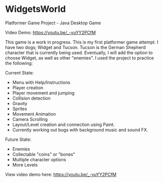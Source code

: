 # WidgetsWorld

Platformer Game Project - Java Desktop Game

Video Demo: https://youtu.be/_-vuYY2PCfM

This game is a work in progress. This is my first platformer game attempt. I have two dogs; Widget and Tucson. Tucson is the German Shepherd character that is currently being used. Eventually, I will add the option to choose Widget, as well as other "enemies". I used the project to practice the following:

Current State:
- Menu with Help/Instructions
- Player creation
- Player movement and jumping
- Collision detection
- Gravity
- Sprites
- Movement Animation
- Camera Scrolling
- Layout/Level creation and connection using Paint. 
- Currently working out bugs with background music and sound FX. 

Future State:
- Enemies
- Collectable "coins" or "bones"
- Multiple character options
- More Levels

View video demo here: https://youtu.be/_-vuYY2PCfM
